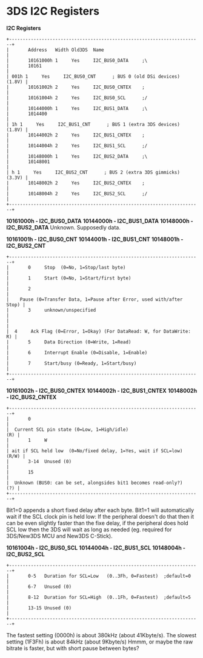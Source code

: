 # 3DS I2C Registers


**I2C Registers**

```
+-----------------------------------------------------------------------+
|       Address   Width Old3DS  Name                                    |
|       10161000h 1     Yes     I2C_BUS0_DATA     ;\                    
|       10161                                                           |
| 001h 1     Yes     I2C_BUS0_CNT      ; BUS 0 (old DSi devices) (1.8V) |
|       10161002h 2     Yes     I2C_BUS0_CNTEX    ;                     |
|       10161004h 2     Yes     I2C_BUS0_SCL      ;/                    |
|       10144000h 1     Yes     I2C_BUS1_DATA     ;\                    
|       1014400                                                         |
| 1h 1     Yes     I2C_BUS1_CNT      ; BUS 1 (extra 3DS devices) (1.8V) |
|       10144002h 2     Yes     I2C_BUS1_CNTEX    ;                     |
|       10144004h 2     Yes     I2C_BUS1_SCL      ;/                    |
|       10148000h 1     Yes     I2C_BUS2_DATA     ;\                    
|       10148001                                                        |
| h 1     Yes     I2C_BUS2_CNT      ; BUS 2 (extra 3DS gimmicks) (3.3V) |
|       10148002h 2     Yes     I2C_BUS2_CNTEX    ;                     |
|       10148004h 2     Yes     I2C_BUS2_SCL      ;/                    |
+-----------------------------------------------------------------------+
```


**10161000h - I2C_BUS0_DATA**
**10144000h - I2C_BUS1_DATA**
**10148000h - I2C_BUS2_DATA**
Unknown. Supposedly data.

**10161001h - I2C_BUS0_CNT**
**10144001h - I2C_BUS1_CNT**
**10148001h - I2C_BUS2_CNT**

```
+-----------------------------------------------------------------------+
|       0     Stop  (0=No, 1=Stop/last byte)                            |
|       1     Start (0=No, 1=Start/first byte)                          |
|       2                                                               |
|    Pause (0=Transfer Data, 1=Pause after Error, used with/after Stop) |
|       3     unknown/unspecified                                       |
|                                                                       |
|  4     Ack Flag (0=Error, 1=Okay) (For DataRead: W, for DataWrite: R) |
|       5     Data Direction (0=Write, 1=Read)                          |
|       6     Interrupt Enable (0=Disable, 1=Enable)                    |
|       7     Start/busy (0=Ready, 1=Start/busy)                        |
+-----------------------------------------------------------------------+
```


**10161002h - I2C_BUS0_CNTEX**
**10144002h - I2C_BUS1_CNTEX**
**10148002h - I2C_BUS2_CNTEX**

```
+-----------------------------------------------------------------------+
|       0                                                               |
|  Current SCL pin state (0=Low, 1=High/idle)                       (R) |
|       1     W                                                         |
| ait if SCL held low  (0=No/fixed delay, 1=Yes, wait if SCL=low) (R/W) |
|       3-14  Unused (0)                                                |
|       15                                                              |
|  Unknown (BUS0: can be set, alongsides bit1 becomes read-only?)   (?) |
+-----------------------------------------------------------------------+
```

Bit1=0 appends a short fixed delay after each byte. Bit1=1 will
automatically wait if the SCL clock pin is held low: If the peripheral
doesn\'t do that then it can be even slightly faster than the fixe
delay, if the peripheral does hold SCL low then the 3DS will wait as
long as needed (eg. required for 3DS/New3DS MCU and New3DS C-Stick).

**10161004h - I2C_BUS0_SCL**
**10144004h - I2C_BUS1_SCL**
**10148004h - I2C_BUS2_SCL**

```
+-----------------------------------------------------------------------+
|       0-5   Duration for SCL=Low   (0..3Fh, 0=Fastest)  ;default=0    |
|       6-7   Unused (0)                                                |
|       8-12  Duration for SCL=High  (0..1Fh, 0=Fastest)  ;default=5    |
|       13-15 Unused (0)                                                |
+-----------------------------------------------------------------------+
```

The fastest setting (0000h) is about 380kHz (about 41Kbyte/s).
The slowest setting (1F3Fh) is about 84kHz (about 9Kbyte/s)
Hmmm, or maybe the raw bitrate is faster, but with short pause between
bytes?



